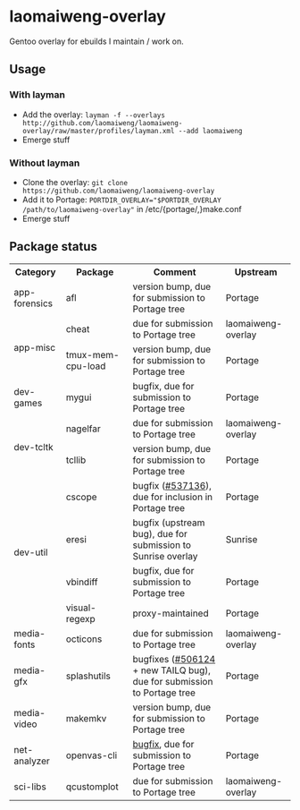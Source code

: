 laomaiweng-overlay
==================

Gentoo overlay for ebuilds I maintain / work on.

Usage
-----

### With layman

* Add the overlay: `layman -f --overlays http://github.com/laomaiweng/laomaiweng-overlay/raw/master/profiles/layman.xml --add laomaiweng`
* Emerge stuff

### Without layman

* Clone the overlay: `git clone https://github.com/laomaiweng/laomaiweng-overlay`
* Add it to Portage: `PORTDIR_OVERLAY="$PORTDIR_OVERLAY /path/to/laomaiweng-overlay"` in /etc/{portage/,}make.conf
* Emerge stuff


Package status
--------------

<table>
  <tr><th>Category</th><th>Package</th><th>Comment</th><th>Upstream</th></tr>
  <tr><td rowspan=1>app-forensics</td><td>afl</td><td>version bump, due for submission to Portage tree</td><td>Portage</td></tr>
  <tr><td rowspan=2>app-misc</td><td>cheat</td><td>due for submission to Portage tree</td><td>laomaiweng-overlay</td></tr>
  <tr><td>tmux-mem-cpu-load</td><td>version bump, due for submission to Portage tree</td><td>Portage</td></tr>
  <tr><td rowspan=1>dev-games</td><td>mygui</td><td>bugfix, due for submission to Portage tree</td><td>Portage</td></tr>
  <tr><td rowspan=2>dev-tcltk</td><td>nagelfar</td><td>due for submission to Portage tree</td><td>laomaiweng-overlay</td></tr>
  <tr><td>tcllib</td><td>version bump, due for submission to Portage tree</td><td>Portage</td></tr>
  <tr><td rowspan=4>dev-util</td><td>cscope</td><td>bugfix (<a href="https://bugs.gentoo.org/show_bug.cgi?id=498810">#537136</a>), due for inclusion in Portage tree</td><td>Portage</td></tr>
  <tr><td>eresi</td><td>bugfix (upstream bug), due for submission to Sunrise overlay</td><td>Sunrise</td></tr>
  <tr><td>vbindiff</td><td>bugfix, due for submission to Portage tree</td><td>Portage</td></tr>
  <tr><td>visual-regexp</td><td>proxy-maintained</td><td>Portage</td></tr>
  <tr><td rowspan=1>media-fonts</td><td>octicons</td><td>due for submission to Portage tree</td><td>laomaiweng-overlay</td></tr>
  <tr><td rowspan=1>media-gfx</td><td>splashutils</td><td>bugfixes (<a href="https://bugs.gentoo.org/show_bug.cgi?id=506124">#506124</a> + new TAILQ bug), due for submission to Portage tree</td><td>Portage</td></tr>
  <tr><td rowspan=1>media-video</td><td>makemkv</td><td>version bump, due for submission to Portage tree</td><td>Portage</td></tr>
  <tr><td rowspan=1>net-analyzer</td><td>openvas-cli</td><td><a href="http://0f5f.blogs.minster.io/2014/12/emerge-blocker-net-analyzer-openvas-7-0-6/">bugfix</a>, due for submission to Portage tree</td><td>Portage</td></tr>
  <tr><td rowspan=1>sci-libs</td><td>qcustomplot</td><td>due for submission to Portage tree</td><td>laomaiweng-overlay</td></tr>
</table>

